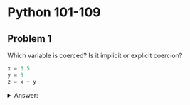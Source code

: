 # Python 101-109
## Problem 1

Which variable is coerced? Is it implicit or explicit coercion?

```Python
x = 3.5
y = 5
z = x + y
```

<details>
  <summary>Answer:</summary>
  The variable x is assigned to the float 3.5, the variable y is assigned to the integer 5. The variable z is assigned to the evaluated result of x + y. When x and y are added, y is implicitly coerced to a float as Python can not add different variable types. This is an example of implicit coercion.
</details>
